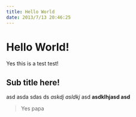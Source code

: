 ```yaml
---  
title: Hello World  
date: 2013/7/13 20:46:25  
---
```


# Hello World!

Yes this is a test test!

## Sub title here!

asd asda sdas ds *askdj asldkj* asd **asdklhjasd asd**

> Yes papa

